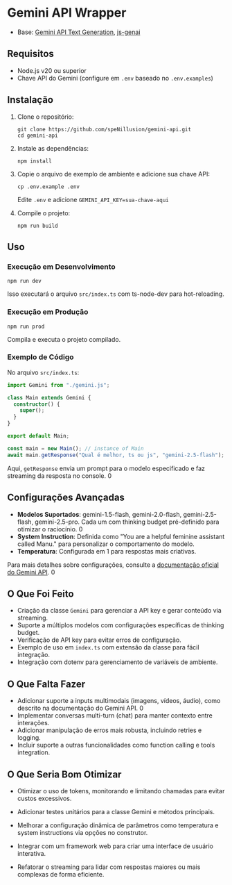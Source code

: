 ﻿# Gemini API Wrapper

- Base: [Gemini API Text Generation](https://ai.google.dev/gemini-api/docs/text-generation), [js-genai](https://googleapis.github.io/js-genai/release_docs/index.html)

## Requisitos

- Node.js v20 ou superior
- Chave API do Gemini (configure em `.env` baseado no `.env.examples`)

## Instalação

1. Clone o repositório:

   ```
   git clone https://github.com/speNillusion/gemini-api.git
   cd gemini-api
   ```

2. Instale as dependências:

   ```
   npm install
   ```

3. Copie o arquivo de exemplo de ambiente e adicione sua chave API:

   ```
   cp .env.example .env
   ```

   Edite `.env` e adicione `GEMINI_API_KEY=sua-chave-aqui`

4. Compile o projeto:
   ```
   npm run build
   ```

## Uso

### Execução em Desenvolvimento

```
npm run dev
```

Isso executará o arquivo `src/index.ts` com ts-node-dev para hot-reloading.

### Execução em Produção

```
npm run prod
```

Compila e executa o projeto compilado.

### Exemplo de Código

No arquivo `src/index.ts`:

```typescript
import Gemini from "./gemini.js";

class Main extends Gemini {
  constructor() {
    super();
  }
}

export default Main;

const main = new Main(); // instance of Main
await main.getResponse("Qual é melhor, ts ou js", "gemini-2.5-flash"); // check if the secret is set
```

Aqui, `getResponse` envia um prompt para o modelo especificado e faz streaming da resposta no console. <mcreference link="https://ai.google.dev/gemini-api/docs/text-generation" index="0">0</mcreference>

## Configurações Avançadas

- **Modelos Suportados**: gemini-1.5-flash, gemini-2.0-flash, gemini-2.5-flash, gemini-2.5-pro. Cada um com thinking budget pré-definido para otimizar o raciocínio. <mcreference link="https://ai.google.dev/gemini-api/docs/text-generation" index="0">0</mcreference>
- **System Instruction**: Definida como "You are a helpful feminine assistant called Manu." para personalizar o comportamento do modelo.
- **Temperatura**: Configurada em 1 para respostas mais criativas.

Para mais detalhes sobre configurações, consulte a [documentação oficial do Gemini API](https://ai.google.dev/gemini-api/docs/text-generation). <mcreference link="https://ai.google.dev/gemini-api/docs/text-generation" index="0">0</mcreference>

## O Que Foi Feito

- Criação da classe `Gemini` para gerenciar a API key e gerar conteúdo via streaming.
- Suporte a múltiplos modelos com configurações específicas de thinking budget.
- Verificação de API key para evitar erros de configuração.
- Exemplo de uso em `index.ts` com extensão da classe para fácil integração.
- Integração com dotenv para gerenciamento de variáveis de ambiente.

## O Que Falta Fazer

- Adicionar suporte a inputs multimodais (imagens, vídeos, áudio), como descrito na documentação do Gemini API. <mcreference link="https://ai.google.dev/gemini-api/docs/text-generation" index="0">0</mcreference>
- Implementar conversas multi-turn (chat) para manter contexto entre interações.
- Adicionar manipulação de erros mais robusta, incluindo retries e logging.
- Incluir suporte a outras funcionalidades como function calling e tools integration.

## O Que Seria Bom Otimizar

- Otimizar o uso de tokens, monitorando e limitando chamadas para evitar custos excessivos.
- Adicionar testes unitários para a classe Gemini e métodos principais.
- Melhorar a configuração dinâmica de parâmetros como temperatura e system instructions via opções no construtor.
- Integrar com um framework web para criar uma interface de usuário interativa.

- Refatorar o streaming para lidar com respostas maiores ou mais complexas de forma eficiente.